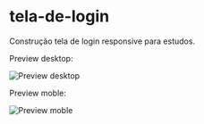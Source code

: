 # tela-de-login
Construção tela de login responsive para estudos.

Preview desktop:


![Preview desktop](https://user-images.githubusercontent.com/31860176/203056765-890d6cf1-2da0-4887-9336-94eabd24ac2f.png)


Preview moble:

![Preview moble](https://user-images.githubusercontent.com/31860176/203056874-f1cce04a-268a-4fd9-825d-a12bb23a62e6.png)
